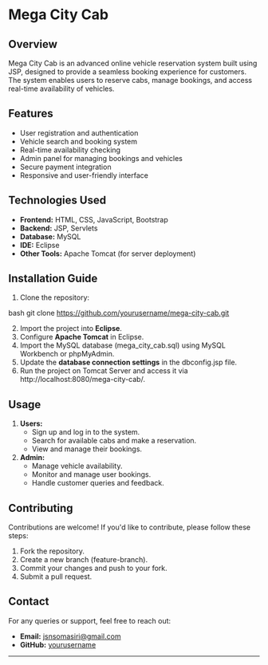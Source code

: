 
 # Mega City Cab
 
 ## Overview
 Mega City Cab is an advanced online vehicle reservation system built using JSP, designed to provide a seamless booking experience for customers. The system enables users to reserve cabs, manage bookings, and access real-time availability of vehicles.
 
 ## Features
 - User registration and authentication
 - Vehicle search and booking system
 - Real-time availability checking
 - Admin panel for managing bookings and vehicles
 - Secure payment integration
 - Responsive and user-friendly interface
 
 ## Technologies Used
 - **Frontend:** HTML, CSS, JavaScript, Bootstrap
 - **Backend:** JSP, Servlets
 - **Database:** MySQL
 - **IDE:** Eclipse
 - **Other Tools:** Apache Tomcat (for server deployment)
 
 ## Installation Guide
 1. Clone the repository:
    
bash
    git clone https://github.com/yourusername/mega-city-cab.git

 2. Import the project into **Eclipse**.
 3. Configure **Apache Tomcat** in Eclipse.
 4. Import the MySQL database (mega_city_cab.sql) using MySQL Workbench or phpMyAdmin.
 5. Update the **database connection settings** in the dbconfig.jsp file.
 6. Run the project on Tomcat Server and access it via http://localhost:8080/mega-city-cab/.
 
 ## Usage
 1. **Users:**
    - Sign up and log in to the system.
    - Search for available cabs and make a reservation.
    - View and manage their bookings.
 2. **Admin:**
    - Manage vehicle availability.
    - Monitor and manage user bookings.
    - Handle customer queries and feedback.
 
 ## Contributing
 Contributions are welcome! If you'd like to contribute, please follow these steps:
 1. Fork the repository.
 2. Create a new branch (feature-branch).
 3. Commit your changes and push to your fork.
 4. Submit a pull request.
 
 
 ## Contact
 For any queries or support, feel free to reach out:
 - **Email:** jsnsomasiri@gmail.com
 - **GitHub:** [yourusername](https://github.com/sanju20021001)
 
 ---
 
